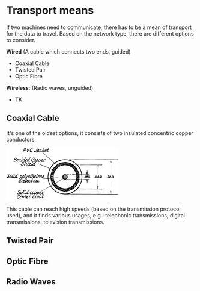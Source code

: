 # Transport means

If two machines need to communicate, there has to be a mean of transport for the data to travel. Based on the network type, there are different options to consider.

**Wired** (A cable which connects two ends, guided)
- Coaxial Cable
- Twisted Pair
- Optic Fibre

**Wireless**: (Radio waves, unguided)
- TK

## Coaxial Cable

It's one of the oldest options, it consists of two insulated concentric copper conductors.

![Section of a Coaxial Cable](/assets/Coax%20Cable%20Section.jpg)

This cable can reach high speeds (based on the transmission protocol used), and it finds various usages, e.g.: telephonic transmissions, digital transmissions, television transmissions.

## Twisted Pair

## Optic Fibre

## Radio Waves
